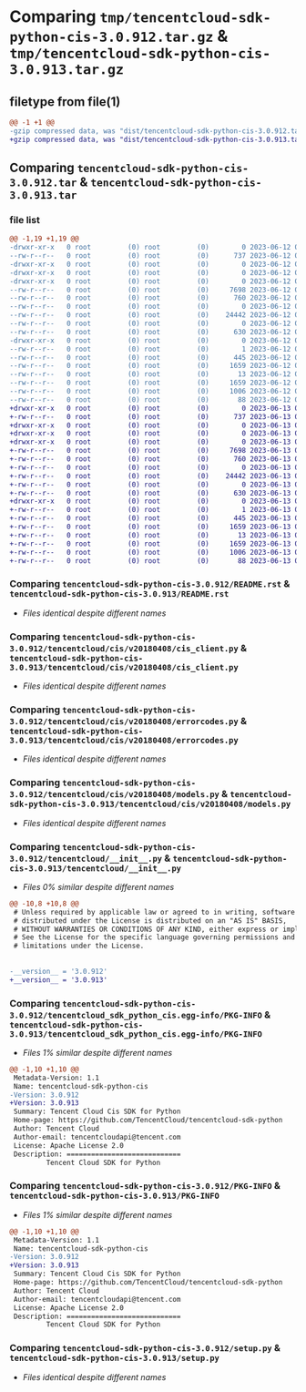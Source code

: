# Comparing `tmp/tencentcloud-sdk-python-cis-3.0.912.tar.gz` & `tmp/tencentcloud-sdk-python-cis-3.0.913.tar.gz`

## filetype from file(1)

```diff
@@ -1 +1 @@
-gzip compressed data, was "dist/tencentcloud-sdk-python-cis-3.0.912.tar", last modified: Mon Jun 12 02:59:37 2023, max compression
+gzip compressed data, was "dist/tencentcloud-sdk-python-cis-3.0.913.tar", last modified: Tue Jun 13 02:07:27 2023, max compression
```

## Comparing `tencentcloud-sdk-python-cis-3.0.912.tar` & `tencentcloud-sdk-python-cis-3.0.913.tar`

### file list

```diff
@@ -1,19 +1,19 @@
-drwxr-xr-x   0 root         (0) root         (0)        0 2023-06-12 02:59:37.000000 tencentcloud-sdk-python-cis-3.0.912/
--rw-r--r--   0 root         (0) root         (0)      737 2023-06-12 02:59:37.000000 tencentcloud-sdk-python-cis-3.0.912/README.rst
-drwxr-xr-x   0 root         (0) root         (0)        0 2023-06-12 02:59:37.000000 tencentcloud-sdk-python-cis-3.0.912/tencentcloud/
-drwxr-xr-x   0 root         (0) root         (0)        0 2023-06-12 02:59:37.000000 tencentcloud-sdk-python-cis-3.0.912/tencentcloud/cis/
-drwxr-xr-x   0 root         (0) root         (0)        0 2023-06-12 02:59:37.000000 tencentcloud-sdk-python-cis-3.0.912/tencentcloud/cis/v20180408/
--rw-r--r--   0 root         (0) root         (0)     7698 2023-06-12 02:59:37.000000 tencentcloud-sdk-python-cis-3.0.912/tencentcloud/cis/v20180408/cis_client.py
--rw-r--r--   0 root         (0) root         (0)      760 2023-06-12 02:59:37.000000 tencentcloud-sdk-python-cis-3.0.912/tencentcloud/cis/v20180408/errorcodes.py
--rw-r--r--   0 root         (0) root         (0)        0 2023-06-12 02:59:37.000000 tencentcloud-sdk-python-cis-3.0.912/tencentcloud/cis/v20180408/__init__.py
--rw-r--r--   0 root         (0) root         (0)    24442 2023-06-12 02:59:37.000000 tencentcloud-sdk-python-cis-3.0.912/tencentcloud/cis/v20180408/models.py
--rw-r--r--   0 root         (0) root         (0)        0 2023-06-12 02:59:37.000000 tencentcloud-sdk-python-cis-3.0.912/tencentcloud/cis/__init__.py
--rw-r--r--   0 root         (0) root         (0)      630 2023-06-12 02:59:37.000000 tencentcloud-sdk-python-cis-3.0.912/tencentcloud/__init__.py
-drwxr-xr-x   0 root         (0) root         (0)        0 2023-06-12 02:59:37.000000 tencentcloud-sdk-python-cis-3.0.912/tencentcloud_sdk_python_cis.egg-info/
--rw-r--r--   0 root         (0) root         (0)        1 2023-06-12 02:59:37.000000 tencentcloud-sdk-python-cis-3.0.912/tencentcloud_sdk_python_cis.egg-info/dependency_links.txt
--rw-r--r--   0 root         (0) root         (0)      445 2023-06-12 02:59:37.000000 tencentcloud-sdk-python-cis-3.0.912/tencentcloud_sdk_python_cis.egg-info/SOURCES.txt
--rw-r--r--   0 root         (0) root         (0)     1659 2023-06-12 02:59:37.000000 tencentcloud-sdk-python-cis-3.0.912/tencentcloud_sdk_python_cis.egg-info/PKG-INFO
--rw-r--r--   0 root         (0) root         (0)       13 2023-06-12 02:59:37.000000 tencentcloud-sdk-python-cis-3.0.912/tencentcloud_sdk_python_cis.egg-info/top_level.txt
--rw-r--r--   0 root         (0) root         (0)     1659 2023-06-12 02:59:37.000000 tencentcloud-sdk-python-cis-3.0.912/PKG-INFO
--rw-r--r--   0 root         (0) root         (0)     1006 2023-06-12 02:59:37.000000 tencentcloud-sdk-python-cis-3.0.912/setup.py
--rw-r--r--   0 root         (0) root         (0)       88 2023-06-12 02:59:37.000000 tencentcloud-sdk-python-cis-3.0.912/setup.cfg
+drwxr-xr-x   0 root         (0) root         (0)        0 2023-06-13 02:07:27.000000 tencentcloud-sdk-python-cis-3.0.913/
+-rw-r--r--   0 root         (0) root         (0)      737 2023-06-13 02:07:27.000000 tencentcloud-sdk-python-cis-3.0.913/README.rst
+drwxr-xr-x   0 root         (0) root         (0)        0 2023-06-13 02:07:27.000000 tencentcloud-sdk-python-cis-3.0.913/tencentcloud/
+drwxr-xr-x   0 root         (0) root         (0)        0 2023-06-13 02:07:27.000000 tencentcloud-sdk-python-cis-3.0.913/tencentcloud/cis/
+drwxr-xr-x   0 root         (0) root         (0)        0 2023-06-13 02:07:27.000000 tencentcloud-sdk-python-cis-3.0.913/tencentcloud/cis/v20180408/
+-rw-r--r--   0 root         (0) root         (0)     7698 2023-06-13 02:07:27.000000 tencentcloud-sdk-python-cis-3.0.913/tencentcloud/cis/v20180408/cis_client.py
+-rw-r--r--   0 root         (0) root         (0)      760 2023-06-13 02:07:27.000000 tencentcloud-sdk-python-cis-3.0.913/tencentcloud/cis/v20180408/errorcodes.py
+-rw-r--r--   0 root         (0) root         (0)        0 2023-06-13 02:07:27.000000 tencentcloud-sdk-python-cis-3.0.913/tencentcloud/cis/v20180408/__init__.py
+-rw-r--r--   0 root         (0) root         (0)    24442 2023-06-13 02:07:27.000000 tencentcloud-sdk-python-cis-3.0.913/tencentcloud/cis/v20180408/models.py
+-rw-r--r--   0 root         (0) root         (0)        0 2023-06-13 02:07:27.000000 tencentcloud-sdk-python-cis-3.0.913/tencentcloud/cis/__init__.py
+-rw-r--r--   0 root         (0) root         (0)      630 2023-06-13 02:07:27.000000 tencentcloud-sdk-python-cis-3.0.913/tencentcloud/__init__.py
+drwxr-xr-x   0 root         (0) root         (0)        0 2023-06-13 02:07:27.000000 tencentcloud-sdk-python-cis-3.0.913/tencentcloud_sdk_python_cis.egg-info/
+-rw-r--r--   0 root         (0) root         (0)        1 2023-06-13 02:07:27.000000 tencentcloud-sdk-python-cis-3.0.913/tencentcloud_sdk_python_cis.egg-info/dependency_links.txt
+-rw-r--r--   0 root         (0) root         (0)      445 2023-06-13 02:07:27.000000 tencentcloud-sdk-python-cis-3.0.913/tencentcloud_sdk_python_cis.egg-info/SOURCES.txt
+-rw-r--r--   0 root         (0) root         (0)     1659 2023-06-13 02:07:27.000000 tencentcloud-sdk-python-cis-3.0.913/tencentcloud_sdk_python_cis.egg-info/PKG-INFO
+-rw-r--r--   0 root         (0) root         (0)       13 2023-06-13 02:07:27.000000 tencentcloud-sdk-python-cis-3.0.913/tencentcloud_sdk_python_cis.egg-info/top_level.txt
+-rw-r--r--   0 root         (0) root         (0)     1659 2023-06-13 02:07:27.000000 tencentcloud-sdk-python-cis-3.0.913/PKG-INFO
+-rw-r--r--   0 root         (0) root         (0)     1006 2023-06-13 02:07:27.000000 tencentcloud-sdk-python-cis-3.0.913/setup.py
+-rw-r--r--   0 root         (0) root         (0)       88 2023-06-13 02:07:27.000000 tencentcloud-sdk-python-cis-3.0.913/setup.cfg
```

### Comparing `tencentcloud-sdk-python-cis-3.0.912/README.rst` & `tencentcloud-sdk-python-cis-3.0.913/README.rst`

 * *Files identical despite different names*

### Comparing `tencentcloud-sdk-python-cis-3.0.912/tencentcloud/cis/v20180408/cis_client.py` & `tencentcloud-sdk-python-cis-3.0.913/tencentcloud/cis/v20180408/cis_client.py`

 * *Files identical despite different names*

### Comparing `tencentcloud-sdk-python-cis-3.0.912/tencentcloud/cis/v20180408/errorcodes.py` & `tencentcloud-sdk-python-cis-3.0.913/tencentcloud/cis/v20180408/errorcodes.py`

 * *Files identical despite different names*

### Comparing `tencentcloud-sdk-python-cis-3.0.912/tencentcloud/cis/v20180408/models.py` & `tencentcloud-sdk-python-cis-3.0.913/tencentcloud/cis/v20180408/models.py`

 * *Files identical despite different names*

### Comparing `tencentcloud-sdk-python-cis-3.0.912/tencentcloud/__init__.py` & `tencentcloud-sdk-python-cis-3.0.913/tencentcloud/__init__.py`

 * *Files 0% similar despite different names*

```diff
@@ -10,8 +10,8 @@
 # Unless required by applicable law or agreed to in writing, software
 # distributed under the License is distributed on an "AS IS" BASIS,
 # WITHOUT WARRANTIES OR CONDITIONS OF ANY KIND, either express or implied.
 # See the License for the specific language governing permissions and
 # limitations under the License.
 
 
-__version__ = '3.0.912'
+__version__ = '3.0.913'
```

### Comparing `tencentcloud-sdk-python-cis-3.0.912/tencentcloud_sdk_python_cis.egg-info/PKG-INFO` & `tencentcloud-sdk-python-cis-3.0.913/tencentcloud_sdk_python_cis.egg-info/PKG-INFO`

 * *Files 1% similar despite different names*

```diff
@@ -1,10 +1,10 @@
 Metadata-Version: 1.1
 Name: tencentcloud-sdk-python-cis
-Version: 3.0.912
+Version: 3.0.913
 Summary: Tencent Cloud Cis SDK for Python
 Home-page: https://github.com/TencentCloud/tencentcloud-sdk-python
 Author: Tencent Cloud
 Author-email: tencentcloudapi@tencent.com
 License: Apache License 2.0
 Description: ============================
         Tencent Cloud SDK for Python
```

### Comparing `tencentcloud-sdk-python-cis-3.0.912/PKG-INFO` & `tencentcloud-sdk-python-cis-3.0.913/PKG-INFO`

 * *Files 1% similar despite different names*

```diff
@@ -1,10 +1,10 @@
 Metadata-Version: 1.1
 Name: tencentcloud-sdk-python-cis
-Version: 3.0.912
+Version: 3.0.913
 Summary: Tencent Cloud Cis SDK for Python
 Home-page: https://github.com/TencentCloud/tencentcloud-sdk-python
 Author: Tencent Cloud
 Author-email: tencentcloudapi@tencent.com
 License: Apache License 2.0
 Description: ============================
         Tencent Cloud SDK for Python
```

### Comparing `tencentcloud-sdk-python-cis-3.0.912/setup.py` & `tencentcloud-sdk-python-cis-3.0.913/setup.py`

 * *Files identical despite different names*

